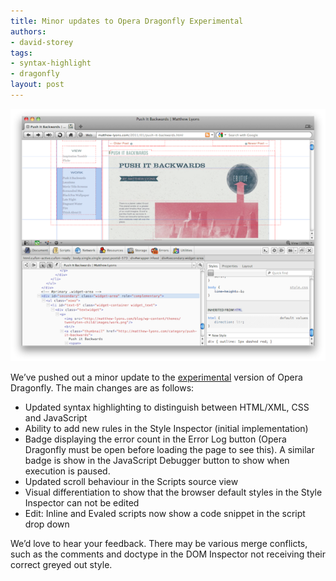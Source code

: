 ```yaml
---
title: Minor updates to Opera Dragonfly Experimental
authors:
- david-storey
tags:
- syntax-highlight
- dragonfly
layout: post
---
```

<img src="/blog/minor-updates-to-opera-dragonfly-experimental/minor-update.png" alt="" />

<p>We’ve pushed out a minor update to the <a href="http://my.opera.com/dragonfly/blog/getting-opera-dragonfly-ready-for-opera-11/#enable">experimental</a> version of Opera Dragonfly. The main changes are as follows:</p>

<ul>
    <li>Updated syntax highlighting to distinguish between HTML/XML, CSS and JavaScript</li>
    <li>Ability to add new rules in the Style Inspector (initial implementation)</li>
    <li>Badge displaying the error count in the Error Log button (Opera Dragonfly must be open before loading the page to see this). A similar badge is show in the JavaScript Debugger button to show when execution is paused.</li>
    <li>Updated scroll behaviour in the Scripts source view</li>
    <li>Visual differentiation to show that the browser default styles in the Style Inspector can not be edited</li>
    <li>Edit: Inline and Evaled scripts now show a code snippet in the script drop down</li>
</ul>

<p>We’d love to hear your feedback. There may be various merge conflicts, such as the comments and doctype in the DOM Inspector not receiving their correct greyed out style.</p>
